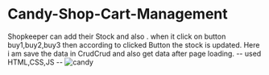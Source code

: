 # Candy-Shop-Cart-Management
Shopkeeper can add their Stock and also . when it click on button buy1,buy2,buy3 then according to clicked Button the stock is updated.
Here i am save the data in CrudCrud and also get data after page loading.
-- used HTML,CSS,JS --
![candy](https://github.com/kunalrajshah/Candy-Shop-Stock-Management/assets/103275977/d903c027-08a7-42fd-8203-fb0dfac7415e)

